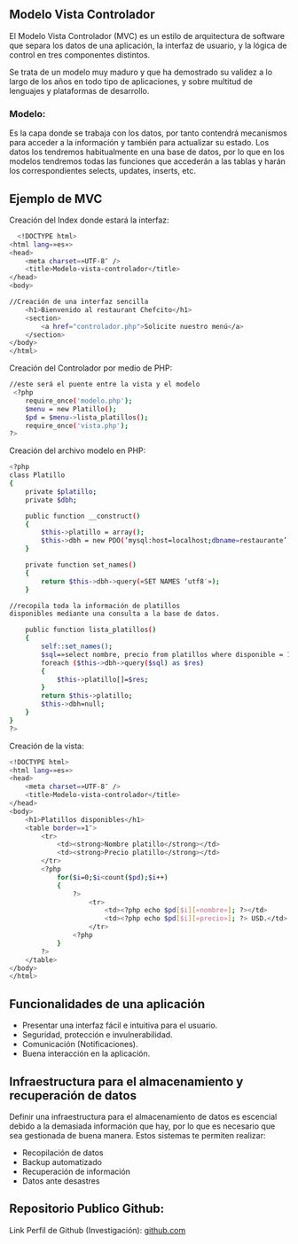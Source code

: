 
## Modelo Vista Controlador

El Modelo Vista Controlador (MVC) es un estilo de arquitectura de software que separa los datos de una aplicación, la interfaz de usuario, y la lógica de control en tres componentes distintos.

Se trata de un modelo muy maduro y que ha demostrado su validez a lo largo de los años en todo tipo de aplicaciones, y sobre multitud de lenguajes y plataformas de desarrollo.


### Modelo:

Es la capa donde se trabaja con los datos, por tanto contendrá mecanismos para acceder a la información y también para actualizar su estado. Los datos los tendremos habitualmente en una base de datos, por lo que en los modelos tendremos todas las funciones que accederán a las tablas y harán los correspondientes selects, updates, inserts, etc.
## Ejemplo de MVC

Creación del Index donde estará la interfaz:

```bash
  <!DOCTYPE html>
<html lang=»es»>
<head>
    <meta charset=»UTF-8″ />
    <title>Modelo-vista-controlador</title>
</head>
<body>

//Creación de una interfaz sencilla
    <h1>Bienvenido al restaurant Chefcito</h1>
    <section>
        <a href="controlador.php">Solicite nuestro menú</a>
    </section>
</body>
</html>
```

Creación del Controlador por medio de PHP:
```bash
//este será el puente entre la vista y el modelo
 <?php
    require_once('modelo.php');
    $menu = new Platillo();
    $pd = $menu->lista_platillos();
    require_once('vista.php');
?>
```

Creación del archivo modelo en PHP:
```bash
<?php
class Platillo
{
    private $platillo;
    private $dbh;

    public function __construct()
    {
        $this->platillo = array();
        $this->dbh = new PDO(‘mysql:host=localhost;dbname=restaurante’, «root», «»);
    }

    private function set_names()
    {
        return $this->dbh->query(«SET NAMES ‘utf8′»);
    }

//recopila toda la información de platillos 
disponibles mediante una consulta a la base de datos.

    public function lista_platillos()
    {
        self::set_names();
        $sql=»select nombre, precio from platillos where disponible = 1″;
        foreach ($this->dbh->query($sql) as $res)
        {
            $this->platillo[]=$res;
        }
        return $this->platillo;
        $this->dbh=null;
    }
}
?>
```

Creación de la vista:
```bash
<!DOCTYPE html>
<html lang=»es»>
<head>
    <meta charset=»UTF-8″ />
    <title>Modelo-vista-controlador</title>
</head>
<body>
    <h1>Platillos disponibles</h1>
    <table border=»1″>
        <tr>
            <td><strong>Nombre platillo</strong></td>
            <td><strong>Precio platillo</strong></td>
        </tr>
        <?php
            for($i=0;$i<count($pd);$i++)
            {
                ?>
                    <tr>
                        <td><?php echo $pd[$i][«nombre»]; ?></td>
                        <td><?php echo $pd[$i][«precio»]; ?> USD.</td>
                    </tr>
                <?php
            }
        ?>
    </table>
</body>
</html>
```
## Funcionalidades de una aplicación

- Presentar una interfaz fácil e intuitiva para el usuario.
- Seguridad, protección e invulnerabilidad.
- Comunicación (Notificaciones).
- Buena interacción en la aplicación.

## Infraestructura para el almacenamiento y recuperación de datos

Definir una infraestructura para el almacenamiento de datos es escencial debido a la demasiada información que hay, por lo que es necesario que sea gestionada de buena manera. Estos sistemas te permiten realizar:
- Recopilación de datos
- Backup automatizado
- Recuperación de información
- Datos ante desastres
## Repositorio Publico Github:

Link Perfil de Github (Investigación): [github.com](https://github.com/Gerardo3646)

